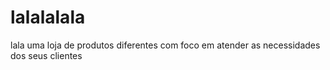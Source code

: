 # lalalalala
lala uma loja de produtos diferentes com foco em atender  as necessidades dos seus clientes 
